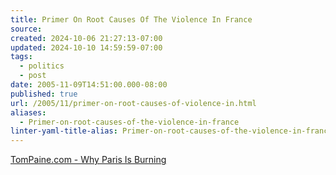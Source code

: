 ```yaml
---
title: Primer On Root Causes Of The Violence In France
source: 
created: 2024-10-06 21:27:13-07:00
updated: 2024-10-10 14:59:59-07:00
tags:
  - politics
  - post
date: 2005-11-09T14:51:00.000-08:00
published: true
url: /2005/11/primer-on-root-causes-of-violence-in.html
aliases:
  - Primer-on-root-causes-of-the-violence-in-france
linter-yaml-title-alias: Primer-on-root-causes-of-the-violence-in-france
---
```



[TomPaine.com - Why Paris Is Burning](https://www.tompaine.com/articles/20051109/why_paris_is_burning.php "TomPaine.com - Why Paris Is Burning")